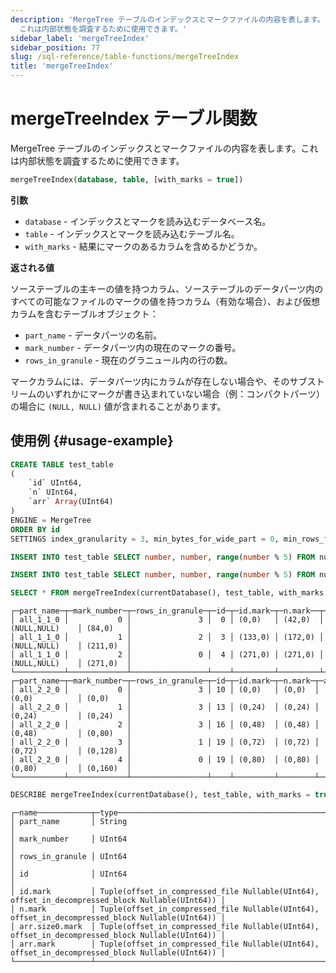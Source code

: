 ```yaml
---
description: 'MergeTree テーブルのインデックスとマークファイルの内容を表します。
  これは内部状態を調査するために使用できます。'
sidebar_label: 'mergeTreeIndex'
sidebar_position: 77
slug: /sql-reference/table-functions/mergeTreeIndex
title: 'mergeTreeIndex'
---
```



# mergeTreeIndex テーブル関数

MergeTree テーブルのインデックスとマークファイルの内容を表します。これは内部状態を調査するために使用できます。

```sql
mergeTreeIndex(database, table, [with_marks = true])
```

**引数**

- `database` - インデックスとマークを読み込むデータベース名。
- `table` - インデックスとマークを読み込むテーブル名。
- `with_marks` - 結果にマークのあるカラムを含めるかどうか。

**返される値**

ソーステーブルの主キーの値を持つカラム、ソーステーブルのデータパーツ内のすべての可能なファイルのマークの値を持つカラム（有効な場合）、および仮想カラムを含むテーブルオブジェクト：

- `part_name` - データパーツの名前。
- `mark_number` - データパーツ内の現在のマークの番号。
- `rows_in_granule` - 現在のグラニュール内の行の数。

マークカラムには、データパーツ内にカラムが存在しない場合や、そのサブストリームのいずれかにマークが書き込まれていない場合（例：コンパクトパーツ）の場合に `(NULL, NULL)` 値が含まれることがあります。

## 使用例 {#usage-example}

```sql
CREATE TABLE test_table
(
    `id` UInt64,
    `n` UInt64,
    `arr` Array(UInt64)
)
ENGINE = MergeTree
ORDER BY id
SETTINGS index_granularity = 3, min_bytes_for_wide_part = 0, min_rows_for_wide_part = 8;

INSERT INTO test_table SELECT number, number, range(number % 5) FROM numbers(5);

INSERT INTO test_table SELECT number, number, range(number % 5) FROM numbers(10, 10);
```

```sql
SELECT * FROM mergeTreeIndex(currentDatabase(), test_table, with_marks = true);
```

```text
┌─part_name─┬─mark_number─┬─rows_in_granule─┬─id─┬─id.mark─┬─n.mark──┬─arr.size0.mark─┬─arr.mark─┐
│ all_1_1_0 │           0 │               3 │  0 │ (0,0)   │ (42,0)  │ (NULL,NULL)    │ (84,0)   │
│ all_1_1_0 │           1 │               2 │  3 │ (133,0) │ (172,0) │ (NULL,NULL)    │ (211,0)  │
│ all_1_1_0 │           2 │               0 │  4 │ (271,0) │ (271,0) │ (NULL,NULL)    │ (271,0)  │
└───────────┴─────────────┴─────────────────┴────┴─────────┴─────────┴────────────────┴──────────┘
┌─part_name─┬─mark_number─┬─rows_in_granule─┬─id─┬─id.mark─┬─n.mark─┬─arr.size0.mark─┬─arr.mark─┐
│ all_2_2_0 │           0 │               3 │ 10 │ (0,0)   │ (0,0)  │ (0,0)          │ (0,0)    │
│ all_2_2_0 │           1 │               3 │ 13 │ (0,24)  │ (0,24) │ (0,24)         │ (0,24)   │
│ all_2_2_0 │           2 │               3 │ 16 │ (0,48)  │ (0,48) │ (0,48)         │ (0,80)   │
│ all_2_2_0 │           3 │               1 │ 19 │ (0,72)  │ (0,72) │ (0,72)         │ (0,128)  │
│ all_2_2_0 │           4 │               0 │ 19 │ (0,80)  │ (0,80) │ (0,80)         │ (0,160)  │
└───────────┴─────────────┴─────────────────┴────┴─────────┴────────┴────────────────┴──────────┘
```

```sql
DESCRIBE mergeTreeIndex(currentDatabase(), test_table, with_marks = true) SETTINGS describe_compact_output = 1;
```

```text
┌─name────────────┬─type─────────────────────────────────────────────────────────────────────────────────────────────┐
│ part_name       │ String                                                                                           │
│ mark_number     │ UInt64                                                                                           │
│ rows_in_granule │ UInt64                                                                                           │
│ id              │ UInt64                                                                                           │
│ id.mark         │ Tuple(offset_in_compressed_file Nullable(UInt64), offset_in_decompressed_block Nullable(UInt64)) │
│ n.mark          │ Tuple(offset_in_compressed_file Nullable(UInt64), offset_in_decompressed_block Nullable(UInt64)) │
│ arr.size0.mark  │ Tuple(offset_in_compressed_file Nullable(UInt64), offset_in_decompressed_block Nullable(UInt64)) │
│ arr.mark        │ Tuple(offset_in_compressed_file Nullable(UInt64), offset_in_decompressed_block Nullable(UInt64)) │
└─────────────────┴──────────────────────────────────────────────────────────────────────────────────────────────────┘
```
